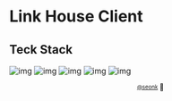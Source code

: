 # Link House Client


## Teck Stack

![img](https://img.shields.io/badge/React-61DAFB?style=for-the-badge&logo=react&logoColor=black)
![img](https://img.shields.io/badge/Typescript-3178C6?style=for-the-badge&logo=typescript&logoColor=black)
![img](https://img.shields.io/badge/Ant_Design-0170FE?style=for-the-badge&logo=antdesign&logoColor=black)
![img](https://img.shields.io/badge/Redux-764ABC?style=for-the-badge&logo=redux&logoColor=black)
![img](https://img.shields.io/badge/Redux_Saga-999999?style=for-the-badge&logo=reduxSaga&logoColor=black)

<div align="center">
  <sub>
    <sup><a href="https://github.com/seonk94">@seonk</a></sup>
  </sub>
  <small>🍋</small>
</div>
